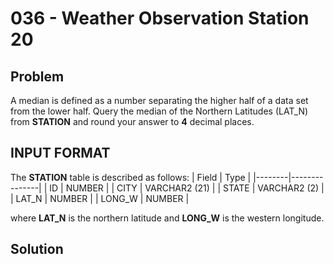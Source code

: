 # 036 - Weather Observation Station 20
## Problem

A median is defined as a number separating the higher half of a data set from the lower half. Query the median of the Northern Latitudes (LAT_N) from **STATION** and round your answer to **4** decimal places.

## INPUT FORMAT

The **STATION** table is described as follows:
| Field	 | Type          |
|--------|---------------|
| ID	   | NUMBER        |
| CITY	 | VARCHAR2 (21) |
| STATE	 | VARCHAR2 (2)  |
| LAT_N	 | NUMBER        |
| LONG_W | NUMBER        |

where **LAT_N** is the northern latitude and **LONG_W** is the western longitude.

## Solution
```sql

```
